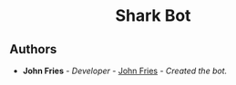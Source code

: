 <h1 align="center">
Shark Bot
  <br>
</h1>

## Authors

* **John Fries** - *Developer* - [John Fries](https://github.com/John-Fries-J/) - *Created the bot.*

